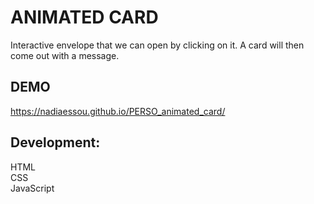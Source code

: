 # ANIMATED CARD
Interactive envelope that we can open by clicking on it. A card will then come out with a message.

## DEMO

https://nadiaessou.github.io/PERSO_animated_card/

## Development:

HTML  
CSS  
JavaScript
